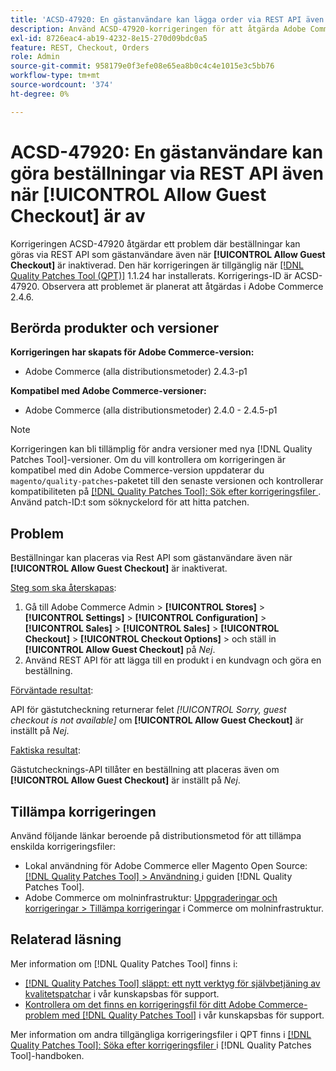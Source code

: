 ```yaml
---
title: 'ACSD-47920: En gästanvändare kan lägga order via REST API även när [!UICONTROL Allow Guest Checkout] är av'
description: Använd ACSD-47920-korrigeringen för att åtgärda Adobe Commerce-problemet där beställningar kan göras via REST API som gästanvändare även när [!UICONTROL Allow Guest Checkout] är inaktiverad.
exl-id: 8726eac4-ab19-4232-8e15-270d09bdc0a5
feature: REST, Checkout, Orders
role: Admin
source-git-commit: 958179e0f3efe08e65ea8b0c4c4e1015e3c5bb76
workflow-type: tm+mt
source-wordcount: '374'
ht-degree: 0%

---
```


# ACSD-47920: En gästanvändare kan göra beställningar via REST API även när **[!UICONTROL Allow Guest Checkout]** är av

Korrigeringen ACSD-47920 åtgärdar ett problem där beställningar kan göras via REST API som gästanvändare även när **[!UICONTROL Allow Guest Checkout]** är inaktiverad. Den här korrigeringen är tillgänglig när [[!DNL Quality Patches Tool (QPT)]](/help/announcements/adobe-commerce-announcements/magento-quality-patches-released-new-tool-to-self-serve-quality-patches.md) 1.1.24 har installerats. Korrigerings-ID är ACSD-47920. Observera att problemet är planerat att åtgärdas i Adobe Commerce 2.4.6.

## Berörda produkter och versioner

**Korrigeringen har skapats för Adobe Commerce-version:**

* Adobe Commerce (alla distributionsmetoder) 2.4.3-p1

**Kompatibel med Adobe Commerce-versioner:**

* Adobe Commerce (alla distributionsmetoder) 2.4.0 - 2.4.5-p1

>[!NOTE]
>
>Korrigeringen kan bli tillämplig för andra versioner med nya [!DNL Quality Patches Tool]-versioner. Om du vill kontrollera om korrigeringen är kompatibel med din Adobe Commerce-version uppdaterar du `magento/quality-patches`-paketet till den senaste versionen och kontrollerar kompatibiliteten på [[!DNL Quality Patches Tool]: Sök efter korrigeringsfiler ](https://experienceleague.adobe.com/tools/commerce-quality-patches/index.html?lang=sv-SE). Använd patch-ID:t som söknyckelord för att hitta patchen.

## Problem

Beställningar kan placeras via Rest API som gästanvändare även när **[!UICONTROL Allow Guest Checkout]** är inaktiverat.

<u>Steg som ska återskapas</u>:

1. Gå till Adobe Commerce Admin > **[!UICONTROL Stores]** > **[!UICONTROL Settings]** > **[!UICONTROL Configuration]** > **[!UICONTROL Sales]** > **[!UICONTROL Sales]** > **[!UICONTROL Checkout]** > **[!UICONTROL Checkout Options]** > och ställ in **[!UICONTROL Allow Guest Checkout]** på _Nej_.
1. Använd REST API för att lägga till en produkt i en kundvagn och göra en beställning.

<u>Förväntade resultat</u>:

API för gästutcheckning returnerar felet *[!UICONTROL Sorry, guest checkout is not available]* om **[!UICONTROL Allow Guest Checkout]** är inställt på _Nej_.

<u>Faktiska resultat</u>:

Gästutchecknings-API tillåter en beställning att placeras även om **[!UICONTROL Allow Guest Checkout]** är inställt på _Nej_.

## Tillämpa korrigeringen

Använd följande länkar beroende på distributionsmetod för att tillämpa enskilda korrigeringsfiler:

* Lokal användning för Adobe Commerce eller Magento Open Source: [[!DNL Quality Patches Tool] > Användning ](https://experienceleague.adobe.com/docs/commerce-operations/tools/quality-patches-tool/usage.html?lang=sv-SE) i guiden [!DNL Quality Patches Tool].
* Adobe Commerce om molninfrastruktur: [Uppgraderingar och korrigeringar > Tillämpa korrigeringar](https://experienceleague.adobe.com/docs/commerce-cloud-service/user-guide/develop/upgrade/apply-patches.html?lang=sv-SE) i Commerce om molninfrastruktur.

## Relaterad läsning

Mer information om [!DNL Quality Patches Tool] finns i:

* [[!DNL Quality Patches Tool] släppt: ett nytt verktyg för självbetjäning av kvalitetspatchar](/help/announcements/adobe-commerce-announcements/magento-quality-patches-released-new-tool-to-self-serve-quality-patches.md) i vår kunskapsbas för support.
* [Kontrollera om det finns en korrigeringsfil för ditt Adobe Commerce-problem med  [!DNL Quality Patches Tool]](/help/support-tools/patches-available-in-qpt-tool/check-patch-for-magento-issue-with-magento-quality-patches.md) i vår kunskapsbas för support.

Mer information om andra tillgängliga korrigeringsfiler i QPT finns i [[!DNL Quality Patches Tool]: Söka efter korrigeringsfiler ](https://experienceleague.adobe.com/tools/commerce-quality-patches/index.html?lang=sv-SE) i [!DNL Quality Patches Tool]-handboken.
